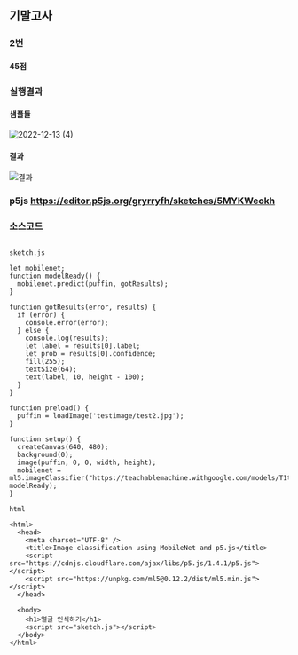 ## 기말고사

### 2번

#### 45점

### 실행결과
#### 샘플들
![2022-12-13 (4)](https://user-images.githubusercontent.com/50912987/207221822-0e2a9a52-3532-4b48-8f3e-9024df77cad6.png)
#### 결과
![결과](https://user-images.githubusercontent.com/50912987/207223705-5a910b3d-846b-4e66-aa9b-64b8753d0c1d.png)


### p5js https://editor.p5js.org/gryrryfh/sketches/5MYKWeokh
### 소스코드

``` p5js

sketch.js

let mobilenet;
function modelReady() {
  mobilenet.predict(puffin, gotResults);
}

function gotResults(error, results) {
  if (error) {
    console.error(error);
  } else {
    console.log(results);
    let label = results[0].label;
    let prob = results[0].confidence;
    fill(255);
    textSize(64);
    text(label, 10, height - 100);
  }
}

function preload() {
  puffin = loadImage('testimage/test2.jpg');
}

function setup() {
  createCanvas(640, 480);
  background(0);
  image(puffin, 0, 0, width, height);
  mobilenet = ml5.imageClassifier("https://teachablemachine.withgoogle.com/models/T1t6ZWb_m/", modelReady);
}

html

<html>
  <head>
    <meta charset="UTF-8" />
    <title>Image classification using MobileNet and p5.js</title>
    <script src="https://cdnjs.cloudflare.com/ajax/libs/p5.js/1.4.1/p5.js"></script>
    <script src="https://unpkg.com/ml5@0.12.2/dist/ml5.min.js"></script>
  </head>

  <body>
    <h1>얼굴 인식하기</h1>
    <script src="sketch.js"></script>
  </body>
</html>


```

